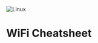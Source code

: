 ![Linux](https://img.shields.io/badge/Linux-FCC624?style=for-the-badge&logo=linux&logoColor=black)
# WiFi Cheatsheet
